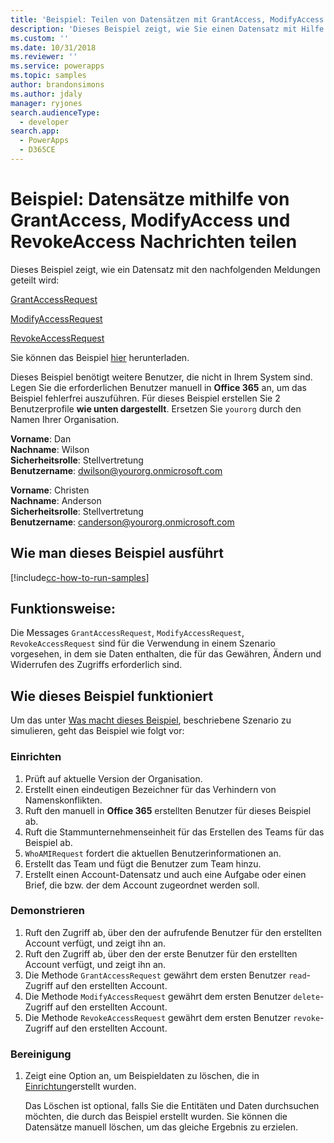 ```yaml
---
title: 'Beispiel: Teilen von Datensätzen mit GrantAccess, ModifyAccess und RevokeAccess (Common Data Service) | Microsoft Docs'
description: 'Dieses Beispiel zeigt, wie Sie einen Datensatz mit Hilfe von Berechtigung freigeben, ändern und widerrufen können.'
ms.custom: ''
ms.date: 10/31/2018
ms.reviewer: ''
ms.service: powerapps
ms.topic: samples
author: brandonsimons
ms.author: jdaly
manager: ryjones
search.audienceType:
  - developer
search.app:
  - PowerApps
  - D365CE
---
```

# <a name="sample-share-records-using-grantaccess-modifyaccess-and-revokeaccess-messages"></a>Beispiel: Datensätze mithilfe von GrantAccess, ModifyAccess und RevokeAccess Nachrichten teilen

<!-- https://docs.microsoft.com/dynamics365/customer-engagement/developer/sample-share-records-using-grantaccess-modifyaccess-revokeaccess-messages 

Change sample to make sure it works with Common Data Service
-->

Dieses Beispiel zeigt, wie ein Datensatz mit den nachfolgenden Meldungen geteilt wird:

[GrantAccessRequest](https://docs.microsoft.com/dotnet/api/microsoft.crm.sdk.messages.grantaccessrequest?view=dynamics-general-ce-9)

[ModifyAccessRequest](https://docs.microsoft.com/dotnet/api/microsoft.crm.sdk.messages.modifyaccessrequest?view=dynamics-general-ce-9)

[RevokeAccessRequest](https://docs.microsoft.com/dotnet/api/microsoft.crm.sdk.messages.revokeaccessrequest?view=dynamics-general-ce-9)

Sie können das Beispiel [hier](https://github.com/Microsoft/PowerApps-Samples/tree/master/cds/orgsvc/C%23/GrantModifyRevokeAccess) herunterladen.

Dieses Beispiel benötigt weitere Benutzer, die nicht in Ihrem System sind. Legen Sie die erforderlichen Benutzer manuell in **Office 365** an, um das Beispiel fehlerfrei auszuführen. Für dieses Beispiel erstellen Sie 2 Benutzerprofile **wie unten dargestellt**. Ersetzen Sie `yourorg` durch den Namen Ihrer Organisation.

**Vorname**: Dan<br/>
**Nachname**: Wilson<br/>
**Sicherheitsrolle**: Stellvertretung<br/>
**Benutzername**: dwilson@yourorg.onmicrosoft.com<br/>

**Vorname**: Christen<br/>
**Nachname**: Anderson<br/>
**Sicherheitsrolle**: Stellvertretung<br/>
**Benutzername**: canderson@yourorg.onmicrosoft.com<br/>

## <a name="how-to-run-this-sample"></a>Wie man dieses Beispiel ausführt

[!include[cc-how-to-run-samples](../../includes/cc-how-to-run-samples.md)]

## <a name="what-this-sample-does"></a>Funktionsweise:

Die Messages `GrantAccessRequest`, `ModifyAccessRequest`, `RevokeAccessRequest` sind für die Verwendung in einem Szenario vorgesehen, in dem sie Daten enthalten, die für das Gewähren, Ändern und Widerrufen des Zugriffs erforderlich sind.

## <a name="how-this-sample-works"></a>Wie dieses Beispiel funktioniert

Um das unter [Was macht dieses Beispiel](#what-this-sample-does), beschriebene Szenario zu simulieren, geht das Beispiel wie folgt vor:

### <a name="setup"></a>Einrichten

1. Prüft auf aktuelle Version der Organisation.
2. Erstellt einen eindeutigen Bezeichner für das Verhindern von Namenskonflikten.
3. Ruft den manuell in **Office 365** erstellten Benutzer für dieses Beispiel ab.
4. Ruft die Stammunternehmenseinheit für das Erstellen des Teams für das Beispiel ab.
5. `WhoAMIRequest` fordert die aktuellen Benutzerinformationen an.
6. Erstellt das Team und fügt die Benutzer zum Team hinzu. 
7. Erstellt einen Account-Datensatz und auch eine Aufgabe oder einen Brief, die bzw. der dem Account zugeordnet werden soll.

### <a name="demonstrate"></a>Demonstrieren

1. Ruft den Zugriff ab, über den der aufrufende Benutzer für den erstellten Account verfügt, und zeigt ihn an.
2. Ruft den Zugriff ab, über den der erste Benutzer für den erstellten Account verfügt, und zeigt ihn an. 
3. Die Methode `GrantAccessRequest` gewährt dem ersten Benutzer `read`-Zugriff auf den erstellten Account.
4. Die Methode `ModifyAccessRequest` gewährt dem ersten Benutzer `delete`-Zugriff auf den erstellten Account.
5. Die Methode `RevokeAccessRequest` gewährt dem ersten Benutzer `revoke`-Zugriff auf den erstellten Account.

### <a name="clean-up"></a>Bereinigung

1. Zeigt eine Option an, um Beispieldaten zu löschen, die in [Einrichtung](#setup)erstellt wurden.

    Das Löschen ist optional, falls Sie die Entitäten und Daten durchsuchen möchten, die durch das Beispiel erstellt wurden. Sie können die Datensätze manuell löschen, um das gleiche Ergebnis zu erzielen.
